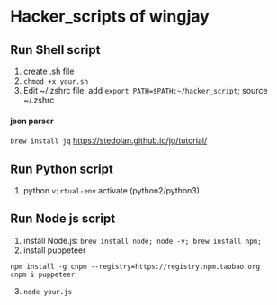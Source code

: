# Hacker_scripts of wingjay

## Run Shell script
1. create .sh file
2. `chmod +x your.sh`
3. Edit ~/.zshrc file, add `export PATH=$PATH:~/hacker_script`; source ~/.zshrc

#### json parser 
`brew install jq`
https://stedolan.github.io/jq/tutorial/

## Run Python script
1. python `virtual-env` activate (python2/python3)

## Run Node js script
1. install Node.js: `brew install node; node -v; brew install npm;`
2. install puppeteer
```
npm install -g cnpm --registry=https://registry.npm.taobao.org
cnpm i puppeteer
```
3. `node your.js`
